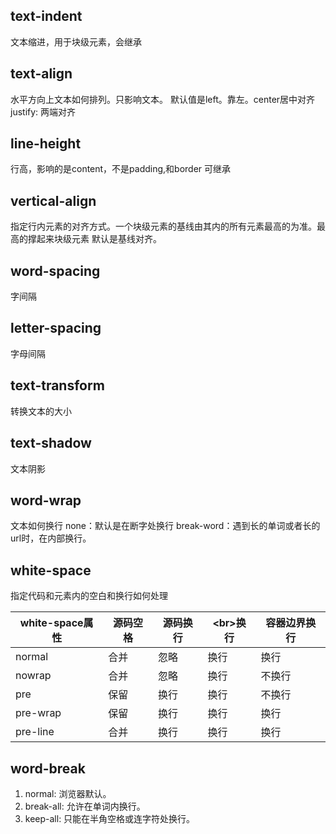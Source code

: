 ## text-indent
文本缩进，用于块级元素，会继承
## text-align
水平方向上文本如何排列。只影响文本。
默认值是left。靠左。center居中对齐
justify: 两端对齐
## line-height
行高，影响的是content，不是padding,和border
可继承
## vertical-align
指定行内元素的对齐方式。一个块级元素的基线由其内的所有元素最高的为准。最高的撑起来块级元素
默认是基线对齐。
## word-spacing
字间隔
## letter-spacing
字母间隔
## text-transform
转换文本的大小
## text-shadow
文本阴影
## word-wrap
文本如何换行
none：默认是在断字处换行
break-word：遇到长的单词或者长的url时，在内部换行。
## white-space
指定代码和元素内的空白和换行如何处理

|white-space属性|源码空格|源码换行|\<br>换行|容器边界换行|
|------------|-------------|-----|----|------|
|normal|合并|忽略|换行|换行|
|nowrap|合并|忽略|换行|不换行|
|pre|保留|换行|换行|不换行|
|pre-wrap|保留|换行|换行|换行|
pre-line|合并|换行|换行|换行|

## word-break
1. normal: 浏览器默认。
2. break-all: 允许在单词内换行。
3. keep-all: 只能在半角空格或连字符处换行。
